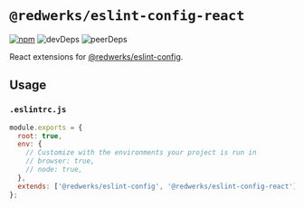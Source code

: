 # `@redwerks/eslint-config-react`

[![npm](https://img.shields.io/npm/v/redwerks/eslint-config-react)](https://www.npmjs.com/package/@redwerks/eslint-config-react) ![devDeps](https://img.shields.io/david/dev/redwerks/eslint-config-react?path=packages%2Feslint-config-react) ![peerDeps](https://img.shields.io/david/peer/redwerks/eslint-config?path=packages%2Feslint-config-react)

React extensions for [@redwerks/eslint-config](https://github.com/redwerks/eslint-config/tree/master/packages/eslint-config).

## Usage

### `.eslintrc.js`

```js
module.exports = {
  root: true,
  env: {
    // Customize with the environments your project is run in
    // browser: true,
    // node: true,
  },
  extends: ['@redwerks/eslint-config', '@redwerks/eslint-config-react']
};
```
